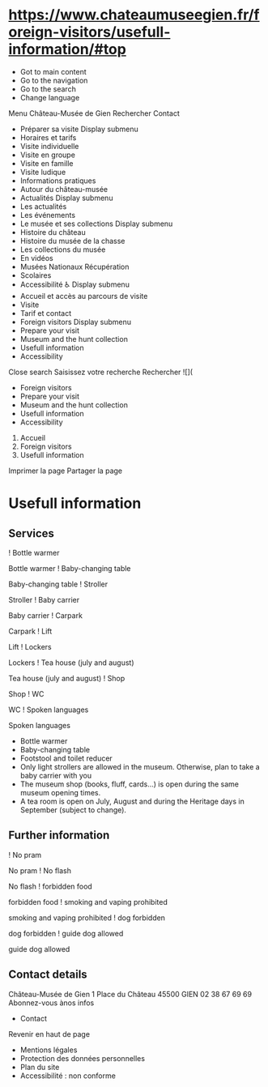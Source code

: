# https://www.chateaumuseegien.fr/foreign-visitors/usefull-information/#top

* Got to main content
 * Go to the navigation
 * Go to the search
 * Change language

Menu Château-Musée de Gien Rechercher
Contact
 * Préparer sa visite Display submenu
 * Horaires et tarifs
 * Visite individuelle
 * Visite en groupe
 * Visite en famille
 * Visite ludique
 * Informations pratiques
 * Autour du château-musée
 * Actualités Display submenu
 * Les actualités
 * Les événements
 * Le musée et ses collections Display submenu
 * Histoire du château
 * Histoire du musée de la chasse
 * Les collections du musée
 * En vidéos
 * Musées Nationaux Récupération
 * Scolaires
 * Accessibilité ♿ Display submenu
 * Accueil et accès au parcours de visite
 * Visite
 * Tarif et contact
 * Foreign visitors Display submenu
 * Prepare your visit
 * Museum and the hunt collection
 * Usefull information
 * Accessibility

Close search
Saisissez votre recherche Rechercher
![](
 * Foreign visitors 
 * Prepare your visit
 * Museum and the hunt collection
 * Usefull information
 * Accessibility

 1. Accueil
 2. Foreign visitors 
 3. Usefull information 

Imprimer la page
Partager la page
# Usefull information
## Services 
! Bottle warmer 

Bottle warmer 
! Baby-changing table

Baby-changing table 
! Stroller

Stroller 
! Baby carrier

Baby carrier 
! Carpark

Carpark 
! Lift

Lift 
! Lockers

Lockers 
! Tea house \(july and august\)

Tea house (july and august) 
! Shop

Shop 
! WC

WC 
! Spoken languages

Spoken languages 
 * Bottle warmer 
 * Baby-changing table 
 * Footstool and toilet reducer
 * Only light strollers are allowed in the museum. Otherwise, plan to take a baby carrier with you
 * The museum shop (books, fluff, cards...) is open during the same museum opening times.
 * A tea room is open on July, August and during the Heritage days in September (subject to change).

## Further information 
! No pram

No pram 
! No flash

No flash 
! forbidden food

forbidden food 
! smoking and vaping prohibited

smoking and vaping prohibited 
! dog forbidden

dog forbidden 
! guide dog allowed

guide dog allowed 
## Contact details 
Château-Musée de Gien 1 Place du Château 45500 GIEN
02 38 67 69 69 
Abonnez-vous ànos infos
 * Contact

Revenir en haut de page
 * Mentions légales
 * Protection des données personnelles
 * Plan du site
 * Accessibilité : non conforme
